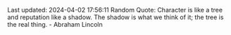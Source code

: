 Last updated: 2024-04-02 17:56:11
Random Quote: Character is like a tree and reputation like a shadow. The shadow is what we think of it; the tree is the real thing. - Abraham Lincoln